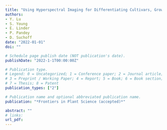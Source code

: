 ```yaml
---
title: "Using Hyperspectral Imaging for Differentiating Cultivars, Growth Stages, Flowers and Leaves of Industrial Hemp"
authors:
- Y. Lu
- S. Young
- E. Linder
- P. Pandey
- D. Suchoff
date: "2022-01-01"
doi: ""

# Schedule page publish date (NOT publication's date).
publishDate: "2022-1-1T00:00:00Z"

# Publication type.
# Legend: 0 = Uncategorized; 1 = Conference paper; 2 = Journal article;
# 3 = Preprint / Working Paper; 4 = Report; 5 = Book; 6 = Book section;
# 7 = Thesis; 8 = Patent
publication_types: ["2"]

# Publication name and optional abbreviated publication name.
publication: "*Frontiers in Plant Science (accepted)*"

abstract: ""
# links:
url_pdf: 
---
```

